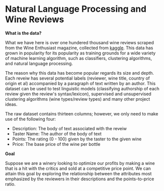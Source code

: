 # Natural Language Processing and Wine Reviews

__What is the data?__

What we have here is over one hundered thousand wine reviews scraped from the Wine Enthusiast magazine, collected from [kaggle](https://www.kaggle.com/zynicide/wine-reviews). This data has grown in popularity for its popularity as training grounds for a wide variety of machine learning algorithm, such as classifiers, clustering algorithms, and natural language processing.

The reason why this data has become popular regards its size and depth. Each reveiw has several potential labels (reviewer, wine title, country of origin et al) accompanied by a paragraph of text written by an author. This dataset can be used to test linguistic models (classifying authorship of each review given the review's syntax/lexicon), supervised and unsupervised clustering algorithms (wine types/review types) and many other project ideas.
 
 The raw dataset contains thirteen columns; however, we only need to make use of the following four:
 
 + Description: The body of text associated with the reveiw
 + Taster Name: The author of the body of text
 + Points: The rating (0 - 100) given by the taster to the given wine
 + Price: The base price of the wine per bottle
 
__Goal__

Suppose we are a winery looking to optimize our profits by making a wine that is a hit with the critics and sold at a competitive price point. We can attain this goal by exploring the relationship between the attributes most emphasized by the reviewers in their descriptions and the points-to-price ratio.
